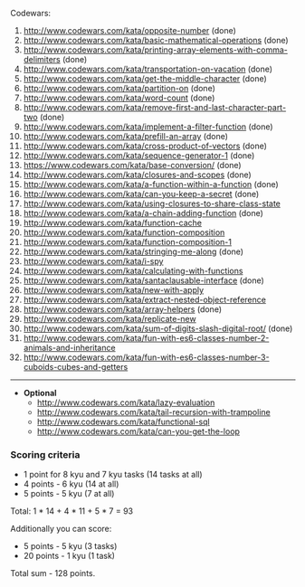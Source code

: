 Codewars:

   1. http://www.codewars.com/kata/opposite-number                                                    (done)
   2. http://www.codewars.com/kata/basic-mathematical-operations                                      (done)
   3. http://www.codewars.com/kata/printing-array-elements-with-comma-delimiters                      (done)
   4. http://www.codewars.com/kata/transportation-on-vacation                                         (done)
   5. http://www.codewars.com/kata/get-the-middle-character                                           (done)
   6. http://www.codewars.com/kata/partition-on                                                       (done)
   7. http://www.codewars.com/kata/word-count                                                         (done)
   8. http://www.codewars.com/kata/remove-first-and-last-character-part-two                           (done)
   9. http://www.codewars.com/kata/implement-a-filter-function                                        (done)
   10. http://www.codewars.com/kata/prefill-an-array                                                  (done)
   11. http://www.codewars.com/kata/cross-product-of-vectors                                          (done)
   12. http://www.codewars.com/kata/sequence-generator-1                                              (done)
   13. https://www.codewars.com/kata/base-conversion/                                                 (done)
   14. http://www.codewars.com/kata/closures-and-scopes                                               (done)
   15. http://www.codewars.com/kata/a-function-within-a-function                                      (done)
   16. http://www.codewars.com/kata/can-you-keep-a-secret                                             (done)
   17. http://www.codewars.com/kata/using-closures-to-share-class-state
   18. http://www.codewars.com/kata/a-chain-adding-function                                           (done)
   19. http://www.codewars.com/kata/function-cache
   20. http://www.codewars.com/kata/function-composition
   21. http://www.codewars.com/kata/function-composition-1
   22. http://www.codewars.com/kata/stringing-me-along                                                (done)
   23. http://www.codewars.com/kata/i-spy
   24. http://www.codewars.com/kata/calculating-with-functions
   25. http://www.codewars.com/kata/santaclausable-interface                                          (done)
   26. http://www.codewars.com/kata/new-with-apply
   27. http://www.codewars.com/kata/extract-nested-object-reference
   28. http://www.codewars.com/kata/array-helpers                                                     (done)               
   29. http://www.codewars.com/kata/replicate-new
   30. http://www.codewars.com/kata/sum-of-digits-slash-digital-root/                                 (done)
   31. http://www.codewars.com/kata/fun-with-es6-classes-number-2-animals-and-inheritance
   32. http://www.codewars.com/kata/fun-with-es6-classes-number-3-cuboids-cubes-and-getters

   ---
     
  - __Optional__
     - http://www.codewars.com/kata/lazy-evaluation
     - http://www.codewars.com/kata/tail-recursion-with-trampoline
     - http://www.codewars.com/kata/functional-sql
     - http://www.codewars.com/kata/can-you-get-the-loop
  
  ### Scoring criteria
*  1 point for 8 kyu and 7 kyu tasks (14 tasks at all)
*  4 points - 6 kyu (14 at all)
*  5 points - 5 kyu (7 at all)

Total: 1 * 14 + 4 * 11 + 5 * 7  = 93

Additionally you can score:
*  5 points - 5 kyu (3 tasks)
*  20 points - 1 kyu (1 task)

Total sum - 128 points. 
